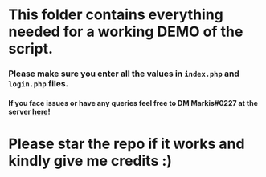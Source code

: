 
# This folder contains everything needed for a working DEMO of the script.
### Please make sure you enter all the values in `index.php` and `login.php` files.
#### If you face issues or have any queries feel free to DM Markis#0227 at the server [here](https://join.markis.dev)!

# Please star the repo if it works and kindly give me credits :)
